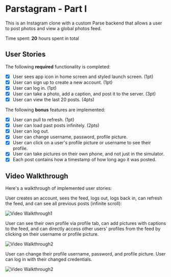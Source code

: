 # Parstagram - Part I

This is an Instagram clone with a custom Parse backend that allows a user to post photos and view a global photos feed.

Time spent: **20** hours spent in total

## User Stories

The following **required** functionality is completed:

- [X] User sees app icon in home screen and styled launch screen. (1pt)
- [X] User can sign up to create a new account. (1pt)
- [X] User can log in. (1pt)
- [X] User can take a photo, add a caption, and post it to the server. (3pt)
- [X] User can view the last 20 posts. (4pts)

The following **bonus** features are implemented:

- [X] User can pull to refresh. (1pt)
- [X] User can load past posts infinitely. (2pts)
- [x] User can log out.
- [X] User can change username, password, profile picture.
- [X] User can click on a user's profile picture or username to see their profile.
- [X] User can take pictures on their own phone, and not just in the simulator.
- [X] Each post contains how a timestamp of how long ago it was posted.

## Video Walkthrough

Here's a walkthrough of implemented user stories:

User creates an account, sees the feed, logs out, logs back in, can refresh the feed, and
can see all previous posts (infinite scroll):

<img src='https://i.imgur.com/bP0va2e.gif' title='Video Walkthrough' width='' alt='Video Walkthrough1' />

User can see their own profile via profile tab, can add pictures with captions to the feed, and can directly access other users' profiles from the feed by clicking on their username or profile picture.

<img src='https://i.imgur.com/8e9pr2x.gif' title='Video Walkthrough' width='' alt='Video Walkthrough2' />

User can change their profile username, password, and profile picture. User can log in with their
changed credentials.

<img src='https://i.imgur.com/tXDr6hV.gif' title='Video Walkthrough' width='' alt='Video Walkthrough2' />
